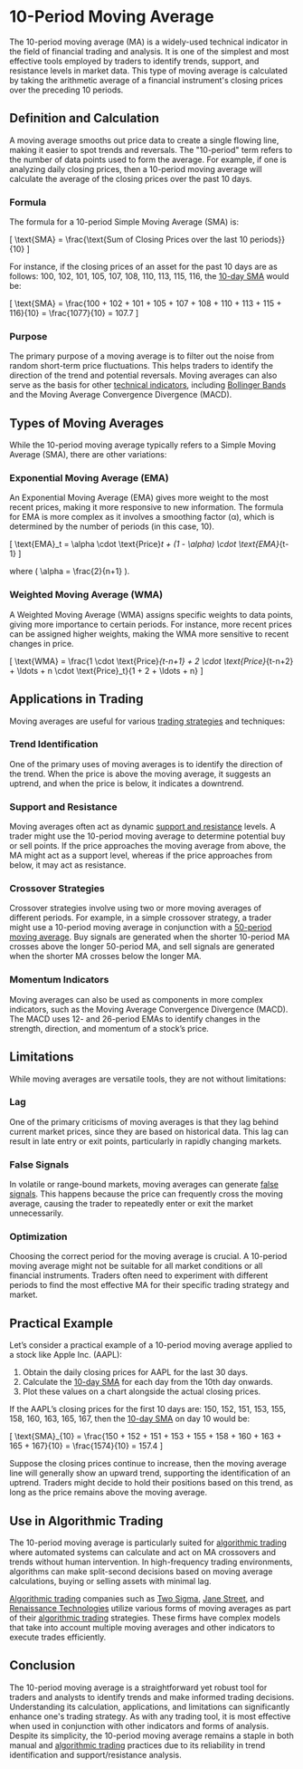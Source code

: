 # 10-Period Moving Average

The 10-period moving average (MA) is a widely-used technical indicator in the field of financial trading and analysis. It is one of the simplest and most effective tools employed by traders to identify trends, support, and resistance levels in market data. This type of moving average is calculated by taking the arithmetic average of a financial instrument's closing prices over the preceding 10 periods. 

## Definition and Calculation

A moving average smooths out price data to create a single flowing line, making it easier to spot trends and reversals. The "10-period" term refers to the number of data points used to form the average. For example, if one is analyzing daily closing prices, then a 10-period moving average will calculate the average of the closing prices over the past 10 days.

### Formula

The formula for a 10-period Simple Moving Average (SMA) is:

\[ \text{SMA} = \frac{\text{Sum of Closing Prices over the last 10 periods}}{10} \]

For instance, if the closing prices of an asset for the past 10 days are as follows: 100, 102, 101, 105, 107, 108, 110, 113, 115, 116, the [10-day SMA](../1/10-day_sma.md) would be:

\[ \text{SMA} = \frac{100 + 102 + 101 + 105 + 107 + 108 + 110 + 113 + 115 + 116}{10} = \frac{1077}{10} = 107.7 \]

### Purpose

The primary purpose of a moving average is to filter out the noise from random short-term price fluctuations. This helps traders to identify the direction of the trend and potential reversals. Moving averages can also serve as the basis for other [technical indicators](../t/technical_indicators.md), including [Bollinger Bands](../b/bollinger_bands.md) and the Moving Average Convergence Divergence (MACD).

## Types of Moving Averages

While the 10-period moving average typically refers to a Simple Moving Average (SMA), there are other variations:

### Exponential Moving Average (EMA)

An Exponential Moving Average (EMA) gives more weight to the most recent prices, making it more responsive to new information. The formula for EMA is more complex as it involves a smoothing factor (α), which is determined by the number of periods (in this case, 10).

\[ \text{EMA}_t = \alpha \cdot \text{Price}_t + (1 - \alpha) \cdot \text{EMA}_{t-1} \]

where \( \alpha = \frac{2}{n+1} \).

### Weighted Moving Average (WMA)

A Weighted Moving Average (WMA) assigns specific weights to data points, giving more importance to certain periods. For instance, more recent prices can be assigned higher weights, making the WMA more sensitive to recent changes in price.

\[ \text{WMA} = \frac{1 \cdot \text{Price}_{t-n+1} + 2 \cdot \text{Price}_{t-n+2} + \ldots + n \cdot \text{Price}_t}{1 + 2 + \ldots + n} \]

## Applications in Trading

Moving averages are useful for various [trading strategies](../t/trading_strategies.md) and techniques:

### Trend Identification

One of the primary uses of moving averages is to identify the direction of the trend. When the price is above the moving average, it suggests an uptrend, and when the price is below, it indicates a downtrend.

### Support and Resistance

Moving averages often act as dynamic [support and resistance](../s/support_and_resistance.md) levels. A trader might use the 10-period moving average to determine potential buy or sell points. If the price approaches the moving average from above, the MA might act as a support level, whereas if the price approaches from below, it may act as resistance.

### Crossover Strategies

Crossover strategies involve using two or more moving averages of different periods. For example, in a simple crossover strategy, a trader might use a 10-period moving average in conjunction with a [50-period moving average](../1/50-period_moving_average.md). Buy signals are generated when the shorter 10-period MA crosses above the longer 50-period MA, and sell signals are generated when the shorter MA crosses below the longer MA.

### Momentum Indicators

Moving averages can also be used as components in more complex indicators, such as the Moving Average Convergence Divergence (MACD). The MACD uses 12- and 26-period EMAs to identify changes in the strength, direction, and momentum of a stock’s price.

## Limitations

While moving averages are versatile tools, they are not without limitations:

### Lag

One of the primary criticisms of moving averages is that they lag behind current market prices, since they are based on historical data. This lag can result in late entry or exit points, particularly in rapidly changing markets.

### False Signals

In volatile or range-bound markets, moving averages can generate [false signals](../f/false_signals_in_trading.md). This happens because the price can frequently cross the moving average, causing the trader to repeatedly enter or exit the market unnecessarily.

### Optimization

Choosing the correct period for the moving average is crucial. A 10-period moving average might not be suitable for all market conditions or all financial instruments. Traders often need to experiment with different periods to find the most effective MA for their specific trading strategy and market.

## Practical Example

Let’s consider a practical example of a 10-period moving average applied to a stock like Apple Inc. (AAPL):

1. Obtain the daily closing prices for AAPL for the last 30 days.
2. Calculate the [10-day SMA](../1/10-day_sma.md) for each day from the 10th day onwards.
3. Plot these values on a chart alongside the actual closing prices.

If the AAPL’s closing prices for the first 10 days are: 150, 152, 151, 153, 155, 158, 160, 163, 165, 167, then the [10-day SMA](../1/10-day_sma.md) on day 10 would be:

\[ \text{SMA}_{10} = \frac{150 + 152 + 151 + 153 + 155 + 158 + 160 + 163 + 165 + 167}{10} = \frac{1574}{10} = 157.4 \]

Suppose the closing prices continue to increase, then the moving average line will generally show an upward trend, supporting the identification of an uptrend. Traders might decide to hold their positions based on this trend, as long as the price remains above the moving average.

## Use in Algorithmic Trading

The 10-period moving average is particularly suited for [algorithmic trading](../a/algorithmic_trading.md) where automated systems can calculate and act on MA crossovers and trends without human intervention. In high-frequency trading environments, algorithms can make split-second decisions based on moving average calculations, buying or selling assets with minimal lag.

[Algorithmic trading](../a/algorithmic_trading.md) companies such as [Two Sigma](https://www.twosigma.com/), [Jane Street](https://www.janestreet.com/), and [Renaissance Technologies](https://www.rentec.com/) utilize various forms of moving averages as part of their [algorithmic trading](../a/algorithmic_trading.md) strategies. These firms have complex models that take into account multiple moving averages and other indicators to execute trades efficiently.

## Conclusion

The 10-period moving average is a straightforward yet robust tool for traders and analysts to identify trends and make informed trading decisions. Understanding its calculation, applications, and limitations can significantly enhance one's trading strategy. As with any trading tool, it is most effective when used in conjunction with other indicators and forms of analysis. Despite its simplicity, the 10-period moving average remains a staple in both manual and [algorithmic trading](../a/algorithmic_trading.md) practices due to its reliability in trend identification and support/resistance analysis.